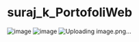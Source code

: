 # suraj_k_PortofoliWeb
![image](https://github.com/suraj-raj01/suraj_k_PortofoliWeb/assets/128143875/c650b59f-fe68-4d08-ad34-390795a513b5)
![image](https://github.com/suraj-raj01/suraj_k_PortofoliWeb/assets/128143875/9f157a89-2ff3-4d8d-b3b1-19cda3dec59d)
![Uploading image.png…]()

